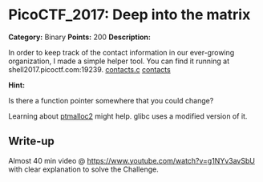 # PicoCTF_2017: Deep into the matrix

**Category:** Binary
**Points:** 200
**Description:**

In order to keep track of the contact information in our ever-growing organization, I made a simple helper tool. You can find it running at shell2017.picoctf.com:19239. [contacts.c](https://webshell2017.picoctf.com/static/e708b77d721589438c629a1396728f82/contacts.c)  [contacts](https://webshell2017.picoctf.com/static/e708b77d721589438c629a1396728f82/contacts)

**Hint:**

Is there a function pointer somewhere that you could change?

Learning about  [ptmalloc2](https://sploitfun.wordpress.com/2015/02/10/understanding-glibc-malloc/)  might help. glibc uses a modified version of it.

## Write-up

Almost 40 min video @ https://www.youtube.com/watch?v=g1NYv3avSbU with clear explanation to solve the Challenge.
<!--stackedit_data:
eyJoaXN0b3J5IjpbOTM2OTg0NTExXX0=
-->